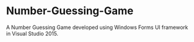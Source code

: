 # Number-Guessing-Game
A Number Guessing Game developed using Windows Forms UI framework in Visual Studio 2015.
